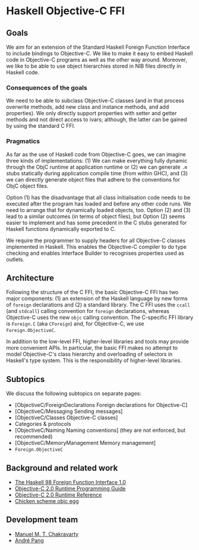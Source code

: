 # Haskell Objective-C FFI

## Goals


We aim for an extension of the Standard Haskell Foreign Function Interface to include bindings to Objective-C.  We like to make it easy to embed Haskell code in Objective-C programs as well as the other way around.  Moreover, we like to be able to use object hierarchies stored in NIB files directly in Haskell code.

### Consequences of the goals


We need to be able to subclass Objective-C classes (and in that process overwrite methods, add new class and instance methods, and add properties).  We only directly support properties with setter and getter methods and not direct access to ivars; although, the latter can be gained by using the standard C FFI.

### Pragmatics


As far as the use of Haskell code from Objective-C goes, we can imagine three kinds of implementations: (1) We can make everything fully dynamic through the ObjC runtime at application runtime or (2) we can generate `.m` stubs statically during application compile time (from within GHC), and (3) we can directly generate object files that adhere to the conventions for ObjC object files.


Option (1) has the disadvantage that all class initialisation code needs to be executed after the program has loaded and before any other code runs.  We need to arrange that for dynamically loaded objects, too.  Option (2) and (3) lead to a similar outcomes (in terms of object files), but Option (2) seems easier to implement and has some precedent in the C stubs generated for Haskell functions dynamically exported to C.


We require the programmer to supply headers for all Objective-C classes implemented in Haskell.  This enables the Objective-C compiler to do type checking and enables Interface Builder to recognises properties used as outlets.

## Architecture


Following the structure of the C FFI, the basic Objective-C FFI has two major components: (1) an extension of the Haskell language by new forms of `foreign` declarations and (2) a standard library.  The C FFI uses the `ccall` (and `stdcall`) calling convention for `foreign` declarations, whereas Objective-C uses the new `objc` calling convention.  The C-specific FFI library is `Foreign.C` (aka `CForeign`) and, for Objective-C, we use `Foreign.ObjectiveC`.


In addition to the low-level FFI, higher-level libraries and tools may provide more convenient APIs.  In particular, the basic FFI makes no attempt to model Objective-C's class hierarchy and overloading of selectors in Haskell's type system.  This is the responsibility of higher-level libraries.

## Subtopics


We discuss the following subtopics on separate pages:

- \[ObjectiveC/ForeignDeclarations Foreign declarations for Objective-C\]
- \[ObjectiveC/Messaging Sending messages\]
- \[ObjectiveC/Classes Objective-C classes\]
- Categories & protocols
- \[ObjectiveC/Naming Naming conventions\] (they are not enforced, but recommended)
- \[ObjectiveC/MemoryManagement Memory management\] 
- `Foreign.ObjectiveC`

## Background and related work

- [ The Haskell 98 Foreign Function Interface 1.0](http://www.cse.unsw.edu.au/~chak/haskell/ffi/ffi/ffi.html)
- [ Objective-C 2.0 Runtime Programming Guide](https://developer.apple.com/documentation/Cocoa/Conceptual/ObjCRuntimeGuide/Introduction/chapter_1_section_1.html)
- [ Objective-C 2.0 Runtime Reference](https://developer.apple.com/documentation/Cocoa/Reference/ObjCRuntimeRef/Reference/reference.html)
- [ Chicken scheme objc egg](http://chicken.wiki.br/objc)

## Development team

- [ Manuel M. T. Chakravarty](http://www.cse.unsw.edu.au/~chak/)
- [ André Pang](http://algorithm.com.au/)